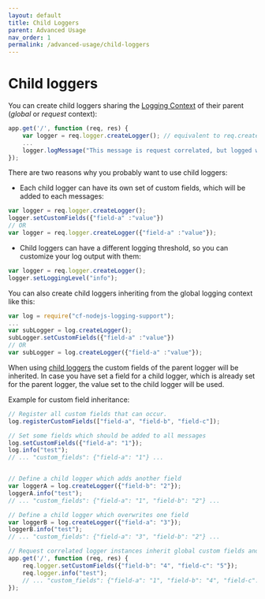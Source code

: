 ```yaml
---
layout: default
title: Child Loggers
parent: Advanced Usage
nav_order: 1
permalink: /advanced-usage/child-loggers
---
```


# Child loggers
You can create child loggers sharing the [Logging Context](/cf-nodejs-logging-support/general-usage/logging-contexts) of their parent (*global* or *request* context):
```js
app.get('/', function (req, res) {
    var logger = req.logger.createLogger(); // equivalent to req.createLogger();
    ...
    logger.logMessage("This message is request correlated, but logged with a child logger");
});
```

There are two reasons why you probably want to use child loggers:
- Each child logger can have its own set of custom fields, which will be added to each messages:
```js
var logger = req.logger.createLogger(); 
logger.setCustomFields({"field-a" :"value"})
// OR
var logger = req.logger.createLogger({"field-a" :"value"}); 
```
- Child loggers can have a different logging threshold, so you can customize your log output with them:
```js
var logger = req.logger.createLogger(); 
logger.setLoggingLevel("info");
```


You can also create child loggers inheriting from the global logging context like this:
```js
var log = require("cf-nodejs-logging-support");
...
var subLogger = log.createLogger(); 
subLogger.setCustomFields({"field-a" :"value"})
// OR
var subLogger = log.createLogger({"field-a" :"value"}); 
```

When using [child loggers](/cf-nodejs-logging-support/advanced-usage/child-loggers) the custom fields of the parent logger will be inherited.
In case you have set a field for a child logger, which is already set for the parent logger, the value set to the child logger will be used.

Example for custom field inheritance:
```js
// Register all custom fields that can occur.
log.registerCustomFields(["field-a", "field-b", "field-c"]);

// Set some fields which should be added to all messages
log.setCustomFields({"field-a": "1"});
log.info("test");
// ... "custom_fields": {"field-a": "1"} ...


// Define a child logger which adds another field
var loggerA = log.createLogger({"field-b": "2"});
loggerA.info("test");
// ... "custom_fields": {"field-a": "1", "field-b": "2"} ...

// Define a child logger which overwrites one field
var loggerB = log.createLogger({"field-a": "3"});
loggerB.info("test");
// ... "custom_fields": {"field-a": "3", "field-b": "2"} ...

// Request correlated logger instances inherit global custom fields and can overwrite them as well.
app.get('/', function (req, res) {
    req.logger.setCustomFields({"field-b": "4", "field-c": "5"});
    req.logger.info("test");
    // ... "custom_fields": {"field-a": "1", "field-b": "4", "field-c": "5"} ...
});

```
